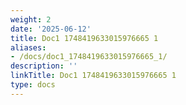 ```yaml
---
weight: 2
date: '2025-06-12'
title: Doc1 1748419633015976665 1
aliases:
- /docs/doc1_1748419633015976665_1/
description: ''
linkTitle: Doc1 1748419633015976665 1
type: docs
---
```


